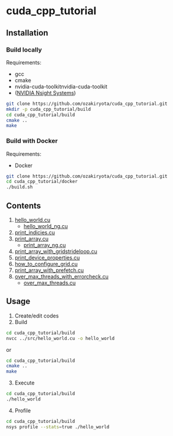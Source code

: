 # cuda_cpp_tutorial

## Installation
### Build locally
Requirements:
* gcc
* cmake
* nvidia-cuda-toolkitnvidia-cuda-toolkit
* ([NVIDIA Nsight Systems](https://mainer.nvidia.com/nsight-systems))

```bash
git clone https://github.com/ozakiryota/cuda_cpp_tutorial.git
mkdir -p cuda_cpp_tutorial/build
cd cuda_cpp_tutorial/build
cmake ..
make
```

### Build with Docker
Requirements:
* Docker

```bash
git clone https://github.com/ozakiryota/cuda_cpp_tutorial.git
cd cuda_cpp_tutorial/docker
./build.sh
```

## Contents
1. [hello_world.cu](https://github.com/ozakiryota/cuda_cpp_tutorial/blob/main/src/hello_world.cu)
    * [hello_world_ng.cu](https://github.com/ozakiryota/cuda_cpp_tutorial/blob/main/src/hello_world_ng.cu)
1. [print_indicies.cu](https://github.com/ozakiryota/cuda_cpp_tutorial/blob/main/src/print_indicies.cu)
1. [print_array.cu](https://github.com/ozakiryota/cuda_cpp_tutorial/blob/main/src/print_array.cu)
    * [print_array_ng.cu](https://github.com/ozakiryota/cuda_cpp_tutorial/blob/main/src/print_array_ng.cu)
1. [print_array_with_gridstrideloop.cu](https://github.com/ozakiryota/cuda_cpp_tutorial/blob/main/src/print_array_with_gridstrideloop.cu)
1. [print_device_properties.cu](https://github.com/ozakiryota/cuda_cpp_tutorial/blob/main/src/print_device_properties.cu)
1. [how_to_configure_grid.cu](https://github.com/ozakiryota/cuda_cpp_tutorial/blob/main/src/how_to_configure_grid.cu)
1. [print_array_with_prefetch.cu](https://github.com/ozakiryota/cuda_cpp_tutorial/blob/main/src/print_array_with_prefetch.cu)
1. [over_max_threads_with_errorcheck.cu](https://github.com/ozakiryota/cuda_cpp_tutorial/blob/main/src/over_max_threads_with_errorcheck.cu)
    * [over_max_threads.cu](https://github.com/ozakiryota/cuda_cpp_tutorial/blob/main/src/over_max_threads.cu)

## Usage
1. Create/edit codes
2. Build
```bash
cd cuda_cpp_tutorial/build
nvcc ../src/hello_world.cu -o hello_world
```
or
```bash
cd cuda_cpp_tutorial/build
cmake ..
make
```
3. Execute
```bash
cd cuda_cpp_tutorial/build
./hello_world
```
4. Profile
```bash
cd cuda_cpp_tutorial/build
nsys profile --stats=true ./hello_world
```
